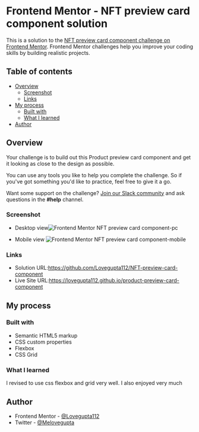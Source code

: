 # Frontend Mentor - NFT preview card component solution

This is a solution to the [NFT preview card component challenge on Frontend Mentor](https://www.frontendmentor.io/challenges/nft-preview-card-component-SbdUL_w0U). 
Frontend Mentor challenges help you improve your coding skills by building realistic projects. 

## Table of contents

- [Overview](#overview)
  - [Screenshot](#screenshot)
  - [Links](#links)
- [My process](#my-process)
  - [Built with](#built-with)
  - [What I learned](#what-i-learned)
- [Author](#author)



## Overview

Your challenge is to build out this Product preview card component and get it looking as close to the design as possible.

You can use any tools you like to help you complete the challenge. So if you've got something you'd like to practice, feel free to give it a go.

Want some support on the challenge? [Join our Slack community](https://www.frontendmentor.io/slack) and ask questions in the **#help** channel.

### Screenshot

- Desktop view![Frontend Mentor NFT preview card component-pc](https://user-images.githubusercontent.com/90507983/198846778-7980680d-19bd-499f-8f89-dcf6c4b9b5a4.png)

- Mobile view
![Frontend Mentor NFT preview card component-mobile](https://user-images.githubusercontent.com/90507983/198846790-3cb24b23-979b-4c03-af78-8e54f8c34053.png)



### Links

- Solution URL:https://github.com/Lovegupta112/NFT-preview-card-component
- Live Site URL:https://lovegupta112.github.io/product-preview-card-component

## My process
### Built with

- Semantic HTML5 markup
- CSS custom properties
- Flexbox
- CSS Grid

### What I learned
I revised  to use css flexbox  and grid very well. I also enjoyed very much


## Author
- Frontend Mentor - [@Lovegupta112](https://www.frontendmentor.io/profile/Lovegupta112)
- Twitter - [@Melovegupta](https://www.twitter.com/melovegupta)


